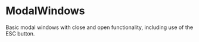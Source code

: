 # ModalWindows
Basic modal windows with close and open functionality, including use of the ESC button.
